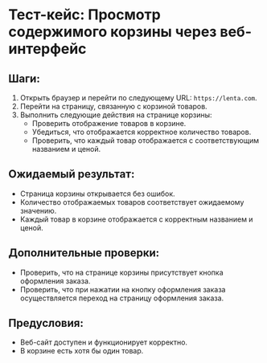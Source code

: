 # Тест-кейс: Просмотр содержимого корзины через веб-интерфейс

## Шаги:

1. Открыть браузер и перейти по следующему URL: `https://lenta.com`.
2. Перейти на страницу, связанную с корзиной товаров.
3. Выполнить следующие действия на странице корзины:
    - Проверить отображение товаров в корзине.
    - Убедиться, что отображается корректное количество товаров.
    - Проверить, что каждый товар отображается с соответствующим названием и ценой.

## Ожидаемый результат:

- Страница корзины открывается без ошибок.
- Количество отображаемых товаров соответствует ожидаемому значению.
- Каждый товар в корзине отображается с корректным названием и ценой.

## Дополнительные проверки:

- Проверить, что на странице корзины присутствует кнопка оформления заказа.
- Проверить, что при нажатии на кнопку оформления заказа осуществляется переход на страницу оформления заказа.

## Предусловия:

- Веб-сайт доступен и функционирует корректно.
- В корзине есть хотя бы один товар.

